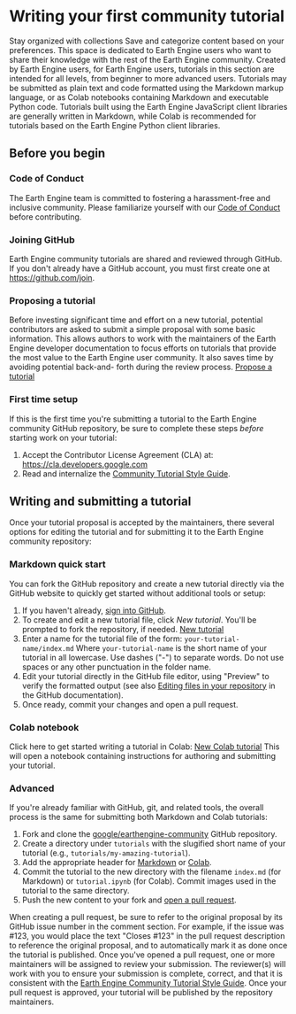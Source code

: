  
#  Writing your first community tutorial 
Stay organized with collections  Save and categorize content based on your preferences. 
This space is dedicated to Earth Engine users who want to share their knowledge with the rest of the Earth Engine community. Created by Earth Engine users, for Earth Engine users, tutorials in this section are intended for all levels, from beginner to more advanced users.
Tutorials may be submitted as plain text and code formatted using the Markdown markup language, or as Colab notebooks containing Markdown and executable Python code. Tutorials built using the Earth Engine JavaScript client libraries are generally written in Markdown, while Colab is recommended for tutorials based on the Earth Engine Python client libraries.
## Before you begin
### Code of Conduct
The Earth Engine team is committed to fostering a harassment-free and inclusive community. Please familiarize yourself with our [Code of Conduct](https://opensource.google/docs/releasing/template/CODE_OF_CONDUCT/) before contributing.
### Joining GitHub
Earth Engine community tutorials are shared and reviewed through GitHub. If you don't already have a GitHub account, you must first create one at https://github.com/join.
### Proposing a tutorial
Before investing significant time and effort on a new tutorial, potential contributors are asked to submit a simple proposal with some basic information. This allows authors to work with the maintainers of the Earth Engine developer documentation to focus efforts on tutorials that provide the most value to the Earth Engine user community. It also saves time by avoiding potential back-and- forth during the review process.
[Propose a tutorial](https://github.com/google/earthengine-community/issues/new?assignees=gino-m%2C+tylere&labels=tutorial+proposal&template=propose-a-tutorial.md&title=%5BTutorial+proposal%5D+Your+tutorial+title+here)
### First time setup
If this is the first time you're submitting a tutorial to the Earth Engine community GitHub repository, be sure to complete these steps _before_ starting work on your tutorial:
  1. Accept the Contributor License Agreement (CLA) at:
https://cla.developers.google.com
  2. Read and internalize the [Community Tutorial Style Guide](https://developers.google.com/earth-engine/tutorials/community/styleguide).


## Writing and submitting a tutorial
Once your tutorial proposal is accepted by the maintainers, there several options for editing the tutorial and for submitting it to the Earth Engine community repository:
### Markdown quick start
You can fork the GitHub repository and create a new tutorial directly via the GitHub website to quickly get started without additional tools or setup:
  1. If you haven't already, [sign into GitHub](https://github.com/login).
  2. To create and edit a new tutorial file, click _New tutorial_. You'll be prompted to fork the repository, if needed.
[New tutorial](https://github.com/google/earthengine-community/new/master/tutorials?value=---%0Atitle%3A%20Your%20tutorial%20title%0Adescription%3A%20A%20short%20description%20of%20the%20tutorial%2C%20all%20on%20one%20line%20with%20no%20carriage%20returns.%0Aauthor%3A%20your-github-username%0Atags%3A%20comma-separated%2C%20lowercase%2C%20list%2C%20of%2C%20related%2C%20keywords%0Adate_published%3A%20YYYY-MM-DD%0A---%0A%3C%21--%0ACopyright%202023%20The%20Google%20Earth%20Engine%20Community%20Authors%0A%0ALicensed%20under%20the%20Apache%20License%2C%20Version%202.0%20%28the%20%22License%22%29%3B%0Ayou%20may%20not%20use%20this%20file%20except%20in%20compliance%20with%20the%20License.%0AYou%20may%20obtain%20a%20copy%20of%20the%20License%20at%0A%0A%20%20%20%20https%3A//www.apache.org/licenses/LICENSE-2.0%0A%0AUnless%20required%20by%20applicable%20law%20or%20agreed%20to%20in%20writing%2C%20software%0Adistributed%20under%20the%20License%20is%20distributed%20on%20an%20%22AS%20IS%22%20BASIS%2C%0AWITHOUT%20WARRANTIES%20OR%20CONDITIONS%20OF%20ANY%20KIND%2C%20either%20express%20or%20implied.%0ASee%20the%20License%20for%20the%20specific%20language%20governing%20permissions%20and%0Alimitations%20under%20the%20License.%0A--%3E%0A%0AIn%20a%20few%20sentences%2C%20describe%20what%20the%20user%20is%20going%20to%20learn.%20Be%20sure%20to%20include%0A_concise_%20background%20information%3B%20only%20include%20what%27s%20helpful%20and%20relevant.%0AWhen%20in%20doubt%2C%20leave%20it%20out%21%0A%0A%23%23%20Section%20heading%201%0A%0ABreak%20up%20your%20tutorial%20into%20manageable%20sections.%0A%0AWith%20one%20or%20more%20paragraphs%2C%20separated%20by%20a%20blank%20line.%0A%0AInside%20your%20sections%2C%20you%20can%20also%3A%0A%0A1.%20Use%20numbered%20lists%0A1.%20..when%20the%20order..%0A1.%20..of%20items%20is%20important.%0A%0AAnd%3A%0A%0A-%20This%20is%20a%20bulleted%20list.%0A-%20Use%20bulleted%20lists%20when%20items%20are%20not%20strictly%20ordered.%0A%0A..and%20even%3A%0A%0AUse%20%20%20%20%20%7C%20tables%20%20%20%7C%20to%20organize%20%7C%20content%0A-------%20%7C%20--------%20%7C%20-----------%20%7C%20-------%0AYour%20%20%20%20%7C%20tables%20%20%20%7C%20can%20%20%20%20%20%20%20%20%20%7C%20also%0Acontain%20%7C%20multiple%20%7C%20rows%20%20%20%20%20%20%20%20%7C%20...%0A%0A%23%23%20Section%20heading%202%0A%0AUse%20separate%20sections%20for%20related%2C%20but%20discrete%2C%20groups%20of%20steps.%0A%0AUse%20code%20blocks%20to%20show%20users%20how%20to%20do%20something%20after%20describing%20it%3A%0A%0A%60%60%60js%0A//%20Use%20comments%20to%20describe%20details%20that%20can%27t%20be%20easily%20expressed%20in%20code.%0A//%20Always%20try%20making%20code%20more%20self%20descriptive%20before%20adding%20a%20comment.%0A//%20Similarly%2C%20avoid%20repeating%20verbatim%20what%27s%20already%20said%20in%20code%0A//%20%28e.g.%2C%20%22assign%20ImageCollection%20to%20variable%20%27coll%27%22%29.%0Avar%20coll%20%3D%20ee.ImageCollection%28%27LANDSAT/LC08/C02/T1_TOA%27%29%3B%0A%60%60%60%0A%0A%23%23%23%20Use%20subsections%20if%20appropriate%0A%0AConsider%20breaking%20longer%20sections%20that%20cover%20multiple%20topics%20or%20span%20multiple%0Apages%20into%20subsections.)
  3. Enter a name for the tutorial file of the form:
`your-tutorial-name/index.md`
Where `your-tutorial-name` is the short name of your tutorial in all lowercase. Use dashes ("-") to separate words. Do not use spaces or any other punctuation in the folder name.
  4. Edit your tutorial directly in the GitHub file editor, using "Preview" to verify the formatted output (see also [Editing files in your repository](https://help.github.com/en/github/managing-files-in-a-repository/editing-files-in-your-repository) in the GitHub documentation).
  5. Once ready, commit your changes and open a pull request.


### Colab notebook
Click here to get started writing a tutorial in Colab:
[New Colab tutorial](https://colab.research.google.com/github/google/earthengine-community/blob/master/tutorials/tutorial-template.ipynb)
This will open a notebook containing instructions for authoring and submitting your tutorial.
### Advanced
If you're already familiar with GitHub, git, and related tools, the overall process is the same for submitting both Markdown and Colab tutorials:
  1. Fork and clone the [google/earthengine-community](https://github.com/google/earthengine-community) GitHub repository.
  2. Create a directory under `tutorials` with the slugified short name of your tutorial (e.g., `tutorials/my-amazing-tutorial`).
  3. Add the appropriate header for [Markdown](https://developers.google.com/earth-engine/tutorials/community/styleguide#markdown) or [Colab](https://developers.google.com/earth-engine/tutorials/community/styleguide#colab).
  4. Commit the tutorial to the new directory with the filename `index.md` (for Markdown) or `tutorial.ipynb` (for Colab). Commit images used in the tutorial to the same directory.
  5. Push the new content to your fork and [open a pull request](https://help.github.com/en/github/collaborating-with-issues-and-pull-requests/creating-a-pull-request-from-a-fork).


When creating a pull request, be sure to refer to the original proposal by its GitHub issue number in the comment section. For example, if the issue was #123, you would place the text "Closes #123" in the pull request description to reference the original proposal, and to automatically mark it as done once the tutorial is published.
Once you've opened a pull request, one or more maintainers will be assigned to review your submission. The reviewer(s) will work with you to ensure your submission is complete, correct, and that it is consistent with the [Earth Engine Community Tutorial Style Guide](https://developers.google.com/earth-engine/tutorials/community/styleguide).
Once your pull request is approved, your tutorial will be published by the repository maintainers.

